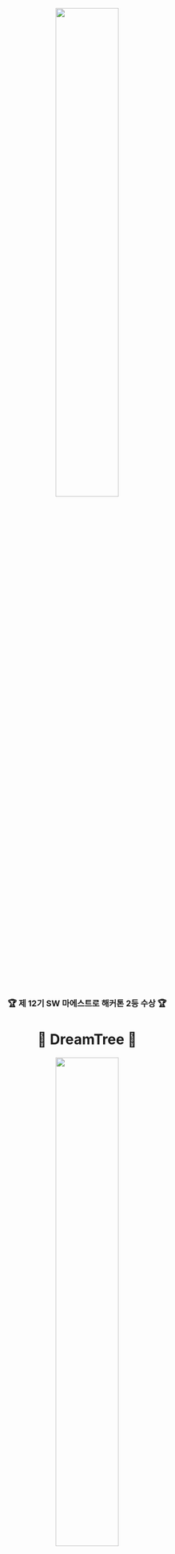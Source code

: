 <p align="center">
<img width="50%" src="https://user-images.githubusercontent.com/54823396/118360025-cfd31e80-b5c0-11eb-9894-b3a369237579.png"> 
</p>
<h3 align="center">🏆 제 12기 SW 마에스트로 해커톤 2등 수상 🏆</h3>

<h1 align="center">🌳 DreamTree 🌳</h1>

<p align="center">
  <img width="50%" src="https://user-images.githubusercontent.com/54823396/118192618-60a2e080-b481-11eb-881d-eeba9102ea6c.png"> 
</p>

<p align="center">
<a href="https://dreamtree-front-vlgsh.run.goorm.io">DreamTree 웹 바로가기</a> & <a href="https://dreamtree-front-vlgsh.run.goorm.io/apk/apkQR.png">DreamTree 앱 다운받기</a>
</p>

## 🚀 Develop Period
2021.5.13 14시 ~ 2021.5.14 10시(20시간)

## :speech_balloon: Language
`Kotlin`

## 🔎 Architecture
`MVVM`

## 🛠️ Technical Stack
`AAC`, `Koin`, `Databinding`, `Retrofit`, `RxJava`, `Okhttp`, `Glide`, `NaverMap`

## 🙋‍♀️ My Part

* **MVVM 아키텍처 Base 구현**

* **지도에서 가맹점 조회 기능 구현**
  - 가맹점의 타입별(e.g. 한식, 일식, 중식 etc.)로 마커 리소스를 차별화하여 지도에 표시 구현
  - 마커 클러스터링 구현
  - 반경거리조절 구현
  - 기본위치로 이동 구현

## :camera: Screenshot
- **항공뷰 & 시티뷰**

<img width="30%" src="https://user-images.githubusercontent.com/54823396/118193250-5a613400-b482-11eb-962a-c87f21cce769.jpg"> <img width="30%" src="https://user-images.githubusercontent.com/54823396/118193246-59300700-b482-11eb-92fe-f3d915c4b450.jpg">

- **반경거리조절**

<img width="30%" src="https://user-images.githubusercontent.com/54823396/118193237-559c8000-b482-11eb-8296-07039bd2a1a9.jpg"> 

- **마커 클러스터링**

<img width="30%" src="https://user-images.githubusercontent.com/54823396/118193248-59c89d80-b482-11eb-8d61-46334da7970a.jpg"> 

- **검색 기능**

<img width="30%" src="https://user-images.githubusercontent.com/54823396/118193222-503f3580-b482-11eb-98c0-7e717fc7b7b1.jpg">

- **가맹점 상세정보 조회** 

<img width="30%" src="https://user-images.githubusercontent.com/54823396/118193242-57664380-b482-11eb-84eb-6891cd4f4e12.jpg"> <img width="30%" src="https://user-images.githubusercontent.com/54823396/118193243-57feda00-b482-11eb-8465-c78179249266.jpg"> <img width="30%" src="https://user-images.githubusercontent.com/54823396/118193244-58977080-b482-11eb-9204-e639b803a6e3.jpg">

- **잔액조회**

<img width="30%" src="https://user-images.githubusercontent.com/54823396/118193247-59c89d80-b482-11eb-9258-7c8635d92e6f.jpg">

# ✋ Part
|Part|Name|
|------|---|
|**Front-end**|이지훈, 황수민|
|**Android**|김현준, 박해민|
|**Back-end**|이인서, 이현민|
